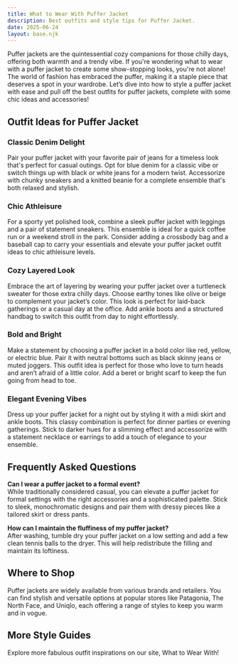 ```yaml
---
title: What to Wear With Puffer Jacket
description: Best outfits and style tips for Puffer Jacket.
date: 2025-06-24
layout: base.njk
---
```


Puffer jackets are the quintessential cozy companions for those chilly days, offering both warmth and a trendy vibe. If you're wondering what to wear with a puffer jacket to create some show-stopping looks, you're not alone! The world of fashion has embraced the puffer, making it a staple piece that deserves a spot in your wardrobe. Let’s dive into how to style a puffer jacket with ease and pull off the best outfits for puffer jackets, complete with some chic ideas and accessories!

## Outfit Ideas for Puffer Jacket

### Classic Denim Delight
Pair your puffer jacket with your favorite pair of jeans for a timeless look that's perfect for casual outings. Opt for blue denim for a classic vibe or switch things up with black or white jeans for a modern twist. Accessorize with chunky sneakers and a knitted beanie for a complete ensemble that's both relaxed and stylish.

### Chic Athleisure
For a sporty yet polished look, combine a sleek puffer jacket with leggings and a pair of statement sneakers. This ensemble is ideal for a quick coffee run or a weekend stroll in the park. Consider adding a crossbody bag and a baseball cap to carry your essentials and elevate your puffer jacket outfit ideas to chic athleisure levels.

### Cozy Layered Look
Embrace the art of layering by wearing your puffer jacket over a turtleneck sweater for those extra chilly days. Choose earthy tones like olive or beige to complement your jacket’s color. This look is perfect for laid-back gatherings or a casual day at the office. Add ankle boots and a structured handbag to switch this outfit from day to night effortlessly.

### Bold and Bright
Make a statement by choosing a puffer jacket in a bold color like red, yellow, or electric blue. Pair it with neutral bottoms such as black skinny jeans or muted joggers. This outfit idea is perfect for those who love to turn heads and aren’t afraid of a little color. Add a beret or bright scarf to keep the fun going from head to toe.

### Elegant Evening Vibes
Dress up your puffer jacket for a night out by styling it with a midi skirt and ankle boots. This classy combination is perfect for dinner parties or evening gatherings. Stick to darker hues for a slimming effect and accessorize with a statement necklace or earrings to add a touch of elegance to your ensemble.

## Frequently Asked Questions

**Can I wear a puffer jacket to a formal event?**  
While traditionally considered casual, you can elevate a puffer jacket for formal settings with the right accessories and a sophisticated palette. Stick to sleek, monochromatic designs and pair them with dressy pieces like a tailored skirt or dress pants.

**How can I maintain the fluffiness of my puffer jacket?**  
After washing, tumble dry your puffer jacket on a low setting and add a few clean tennis balls to the dryer. This will help redistribute the filling and maintain its loftiness.

## Where to Shop

Puffer jackets are widely available from various brands and retailers. You can find stylish and versatile options at popular stores like Patagonia, The North Face, and Uniqlo, each offering a range of styles to keep you warm and in vogue.

## More Style Guides

Explore more fabulous outfit inspirations on our site, What to Wear With!